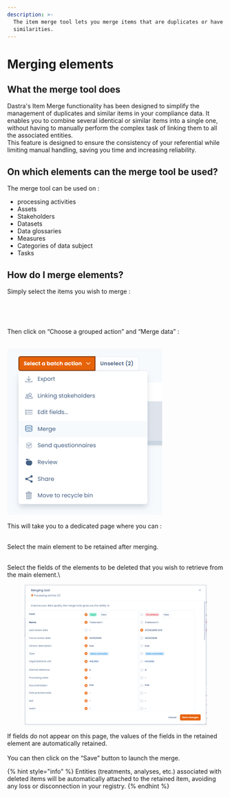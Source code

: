 ```yaml
---
description: >-
  The item merge tool lets you merge items that are duplicates or have many
  similarities.
---
```


# Merging elements

## What the merge tool does

Dastra's Item Merge functionality has been designed to simplify the management of duplicates and similar items in your compliance data. It enables you to combine several identical or similar items into a single one, without having to manually perform the complex task of linking them to all the associated entities.\
This feature is designed to ensure the consistency of your referential while limiting manual handling, saving you time and increasing reliability.

## On which elements can the merge tool be used?

The merge tool can be used on :

* processing activities
* Assets
* Stakeholders
* Datasets
* Data glossaries
* Measures
* Categories of data subject
* Tasks

## How do I merge elements?

Simply select the items you wish to merge :

<div align="left"><figure><img src="../../.gitbook/assets/Capture d&#x27;écran 2025-06-13 091418.png" alt=""><figcaption><p><br></p></figcaption></figure></div>

Then click on “Choose a grouped action” and “Merge data” :

\
![](<../../.gitbook/assets/image (386).png>)



This will take you to a dedicated page where you can :&#x20;

\
Select the main element to be retained after merging.

\
Select the fields of the elements to be deleted that you wish to retrieve from the main element.\


<figure><img src="../../.gitbook/assets/image (387).png" alt=""><figcaption></figcaption></figure>

If fields do not appear on this page, the values of the fields in the retained element are automatically retained.\
\
You can then click on the “Save” button to launch the merge.

{% hint style="info" %}
Entities (treatments, analyses, etc.) associated with deleted items will be automatically attached to the retained item, avoiding any loss or disconnection in your registry.
{% endhint %}
